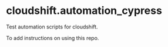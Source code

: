 # cloudshift.automation_cypress

Test automation scripts for cloudshift.

To add instructions on using this repo.
